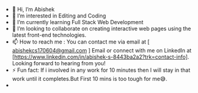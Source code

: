 - 👋 Hi, I’m Abishek 
- 👀 I’m interested in Editing and Coding 
- 🌱 I’m currently learning Full Stack Web Development 
- 💞️ I’m looking to collaborate on creating interactive web pages using the latest front-end technologies.
- 📫 How to reach me : You can contact me via email at [ abishekcs170604@gmail.com ] Email or connect with me on LinkedIn at [https://www.linkedin.com/in/abishek-s-8443ba2a2?trk=contact-info]. Looking forward to hearing from you!
- ⚡ Fun fact: If i involved in any work for 10 minutes then I will stay in that work until it completes.But First 10 mins is too tough for me😅.
- 
